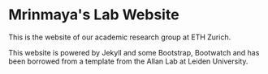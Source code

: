 # Mrinmaya's Lab Website

This is the website of our academic research group at ETH Zurich.

This website is powered by Jekyll and some Bootstrap, Bootwatch and has been borrowed from a template from the Allan Lab at Leiden University.
